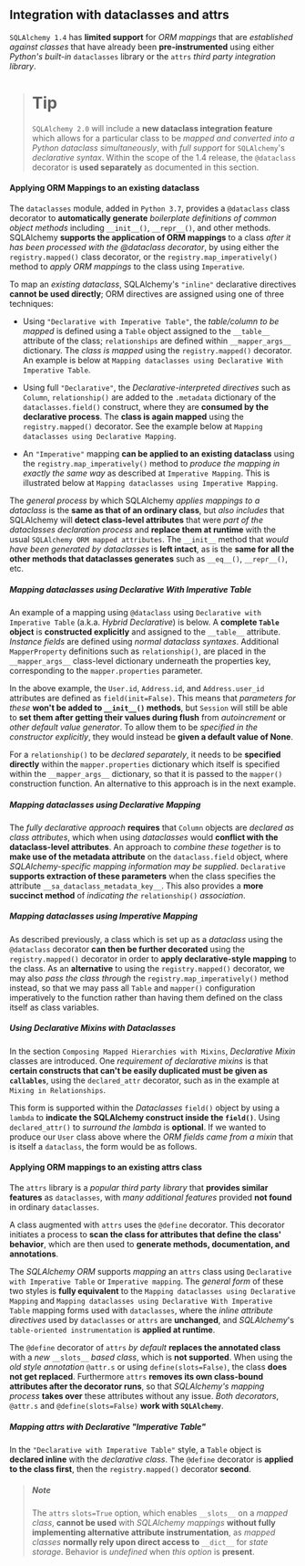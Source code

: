 ## Integration with dataclasses and attrs

`SQLAlchemy 1.4` has __limited support__ for _ORM mappings_ that are _established against classes_ that have already been __pre-instrumented__ using either _Python's built-in_ `dataclasses` library or the `attrs` _third party integration library_.


> # Tip
> 
> `SQLAlchemy 2.0` will include a __new dataclass integration feature__ which allows for a particular class to be _mapped and converted into a Python dataclass simultaneously_, with _full support_ for `SQLAlchemy`'s _declarative syntax_. Within the scope of the 1.4 release, the `@dataclass` decorator is __used separately__ as documented in this section.


#### Applying ORM Mappings to an existing dataclass

The `dataclasses` module, added in `Python 3.7`, provides a `@dataclass` class decorator to __automatically generate__ _boilerplate definitions of common object methods_ including `__init__()`, `__repr__()`, and other methods. SQLAlchemy __supports the application of ORM mappings__ to a class _after it has been processed with the @dataclass decorator_, by using either the `registry.mapped()` class decorator, or the `registry.map_imperatively()` method to _apply ORM mappings_ to the class using `Imperative`.

To map an _existing dataclass_, SQLAlchemy's `"inline"` declarative directives __cannot be used directly__; ORM directives are assigned using one of three techniques:

* Using `"Declarative with Imperative Table"`, the _table/column to be mapped_ is defined using a `Table` object assigned to the `__table__` attribute of the class; `relationships` are defined within `__mapper_args__` dictionary. The _class is mapped_ using the `registry.mapped()` decorator. An example is below at `Mapping dataclasses using Declarative With Imperative Table`.

* Using full `"Declarative"`, the _Declarative-interpreted directives_ such as `Column`, `relationship()` are added to the `.metadata` dictionary of the `dataclasses.field()` construct, where they are __consumed by the declarative process__. The __class is again mapped__ using the `registry.mapped()` decorator. See the example below at `Mapping dataclasses using Declarative Mapping`.

* An `"Imperative"` mapping __can be applied to an existing dataclass__ using the `registry.map_imperatively()` method to _produce the mapping in exactly the same way_ as described at `Imperative Mapping`. This is illustrated below at `Mapping dataclasses using Imperative Mapping`.

The _general process_ by which SQLAlchemy _applies mappings to a dataclass_ is the __same as that of an ordinary class__, but _also includes_ that SQLAlchemy will __detect class-level attributes__ that were _part of the dataclasses declaration process_ and __replace them at runtime__ with the usual `SQLAlchemy ORM mapped attributes`. The `__init__` method that _would have been generated by dataclasses_ is __left intact__, as is the __same for all the other methods that dataclasses generates__ such as `__eq__()`, `__repr__()`, etc.


##### Mapping dataclasses using Declarative With Imperative Table

An example of a mapping using `@dataclass` using `Declarative with Imperative Table` (a.k.a. _Hybrid Declarative_) is below. A __complete `Table` object__ is __constructed explicitly__ and assigned to the `__table__` attribute. _Instance fields_ are defined using _normal dataclass syntaxes_. Additional `MapperProperty` definitions such as `relationship()`, are placed in the `__mapper_args__` class-level dictionary underneath the properties key, corresponding to the `mapper.properties` parameter.

In the above example, the `User.id`, `Address.id`, and `Address.user_id` attributes are defined as `field(init=False)`. This means that _parameters for these_ __won't be added to `__init__()` methods__, but `Session` will still be able to __set them after getting their values during flush__ from _autoincrement_ or _other default value generator_. To allow them to be _specified in the constructor explicitly_, they would instead be __given a default value of None__.

For a `relationship()` to be _declared separately_, it needs to be __specified directly__ within the `mapper.properties` dictionary which itself is specified within the `__mapper_args__` dictionary, so that it is passed to the `mapper()` construction function. An alternative to this approach is in the next example.


##### Mapping dataclasses using Declarative Mapping

The _fully declarative approach_ __requires__ that `Column` objects are _declared as class attributes_, which when using _dataclasses_ would __conflict with the dataclass-level attributes__. An approach to _combine these together_ is to __make use of the metadata attribute__ on the `dataclass.field` object, where _SQLAlchemy-specific mapping information may be supplied_. `Declarative` __supports extraction of these parameters__ when the class specifies the attribute `__sa_dataclass_metadata_key__`. This also provides a __more succinct method__ of _indicating the_ `relationship()` _association_.


##### Mapping dataclasses using Imperative Mapping

As described previously, a class which is set up as a _dataclass_ using the `@dataclass` decorator __can then be further decorated__ using the `registry.mapped()` decorator in order to __apply declarative-style mapping__ to the class. As an __alternative__ to using the `registry.mapped()` decorator, we may also _pass the class through_ the `registry.map_imperatively()` method instead, so that we may pass all `Table` and `mapper()` configuration imperatively to the function rather than having them defined on the class itself as class variables.


##### Using Declarative Mixins with Dataclasses

In the section `Composing Mapped Hierarchies with Mixins`, _Declarative Mixin_ classes are introduced. One _requirement of declarative mixins_ is that __certain constructs that can't be easily duplicated must be given as `callables`__, using the `declared_attr` decorator, such as in the example at `Mixing in Relationships`.

This form is supported within the _Dataclasses_ `field()` object by using a `lambda` to __indicate the SQLAlchemy construct inside the `field()`__. Using `declared_attr()` to _surround the lambda_ is __optional__. If we wanted to produce our `User` class above where the _ORM fields came from a mixin_ that is itself a `dataclass`, the form would be as follows.


#### Applying ORM mappings to an existing attrs class

The `attrs` library is a _popular third party library_ that __provides similar features__ as `dataclasses`, with _many additional features_ provided __not found__ in ordinary `dataclasses`.

A class augmented with `attrs` uses the `@define` decorator. This decorator initiates a process to __scan the class for attributes that define the class' behavior__, which are then used to __generate methods, documentation, and annotations__.

The _SQLAlchemy ORM_ supports _mapping_ an `attrs` class using `Declarative with Imperative Table` or `Imperative mapping`. The _general form_ of these two styles is __fully equivalent__ to the `Mapping dataclasses using Declarative Mapping` and `Mapping dataclasses using Declarative With Imperative Table` mapping forms used with `dataclasses`, where the _inline attribute directives_ used by `dataclasses` or `attrs` are __unchanged__, and _SQLAlchemy_'s `table-oriented instrumentation` is __applied at runtime__.

The `@define` decorator of `attrs` _by default_ __replaces the annotated class__ with a _new_ `__slots__` _based class_, which is __not supported__. When using the _old style annotation_ `@attr.s` or using `define(slots=False)`, the class __does not get replaced__. Furthermore `attrs` __removes its own class-bound attributes after the decorator runs__, so that _SQLAlchemy's mapping process_ __takes over__ these attributes without any issue. _Both decorators_, `@attr.s` and `@define(slots=False)` __work with `SQLAlchemy`__.


##### Mapping attrs with Declarative "Imperative Table"

In the `"Declarative with Imperative Table"` style, a `Table` object is __declared inline__ with the _declarative class_. The `@define` decorator is __applied to the class first__, then the `registry.mapped()` decorator __second__.

> ##### Note
> 
> The `attrs` `slots=True` option, which enables `__slots__` on a _mapped class_, __cannot be used__ with _SQLAlchemy mappings_ __without fully implementing alternative attribute instrumentation__, as _mapped classes_ __normally rely upon direct access to__ `__dict__` for _state storage_. Behavior is _undefined_ when _this option_ is __present__.
